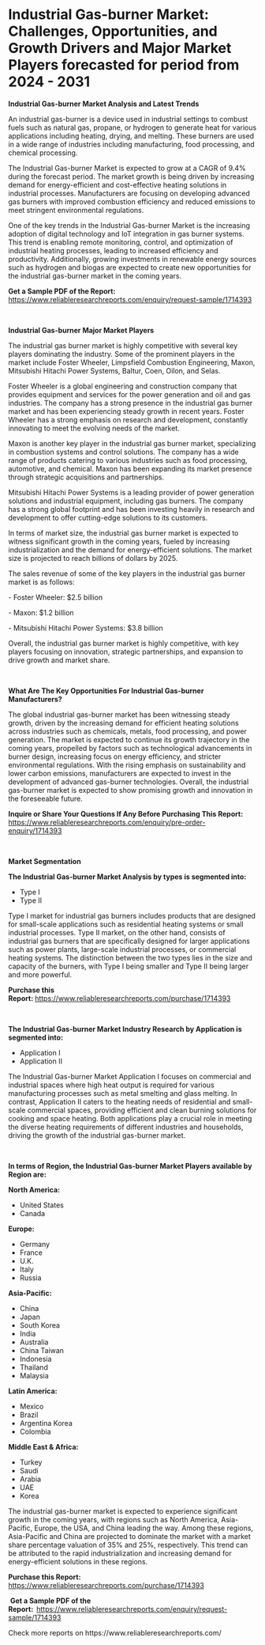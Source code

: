 <p><h1>Industrial Gas-burner Market: Challenges, Opportunities, and Growth Drivers and Major Market Players forecasted for period from 2024 - 2031</h1></p><p><strong>Industrial Gas-burner Market Analysis and Latest Trends</strong></p>
<p><p>An industrial gas-burner is a device used in industrial settings to combust fuels such as natural gas, propane, or hydrogen to generate heat for various applications including heating, drying, and melting. These burners are used in a wide range of industries including manufacturing, food processing, and chemical processing.</p><p>The Industrial Gas-burner Market is expected to grow at a CAGR of 9.4% during the forecast period. The market growth is being driven by increasing demand for energy-efficient and cost-effective heating solutions in industrial processes. Manufacturers are focusing on developing advanced gas burners with improved combustion efficiency and reduced emissions to meet stringent environmental regulations.</p><p>One of the key trends in the Industrial Gas-burner Market is the increasing adoption of digital technology and IoT integration in gas burner systems. This trend is enabling remote monitoring, control, and optimization of industrial heating processes, leading to increased efficiency and productivity. Additionally, growing investments in renewable energy sources such as hydrogen and biogas are expected to create new opportunities for the industrial gas-burner market in the coming years.</p></p>
<p><strong>Get a Sample PDF of the Report:&nbsp;</strong> <a href="https://www.reliableresearchreports.com/enquiry/request-sample/1714393">https://www.reliableresearchreports.com/enquiry/request-sample/1714393</a></p>
<p>&nbsp;</p>
<p><strong>Industrial Gas-burner Major Market Players</strong></p>
<p><p>The industrial gas burner market is highly competitive with several key players dominating the industry. Some of the prominent players in the market include Foster Wheeler, Limpsfield Combustion Engineering, Maxon, Mitsubishi Hitachi Power Systems, Baltur, Coen, Oilon, and Selas.</p><p>Foster Wheeler is a global engineering and construction company that provides equipment and services for the power generation and oil and gas industries. The company has a strong presence in the industrial gas burner market and has been experiencing steady growth in recent years. Foster Wheeler has a strong emphasis on research and development, constantly innovating to meet the evolving needs of the market.</p><p>Maxon is another key player in the industrial gas burner market, specializing in combustion systems and control solutions. The company has a wide range of products catering to various industries such as food processing, automotive, and chemical. Maxon has been expanding its market presence through strategic acquisitions and partnerships.</p><p>Mitsubishi Hitachi Power Systems is a leading provider of power generation solutions and industrial equipment, including gas burners. The company has a strong global footprint and has been investing heavily in research and development to offer cutting-edge solutions to its customers.</p><p>In terms of market size, the industrial gas burner market is expected to witness significant growth in the coming years, fueled by increasing industrialization and the demand for energy-efficient solutions. The market size is projected to reach billions of dollars by 2025.</p><p>The sales revenue of some of the key players in the industrial gas burner market is as follows:</p><p>- Foster Wheeler: $2.5 billion</p><p>- Maxon: $1.2 billion</p><p>- Mitsubishi Hitachi Power Systems: $3.8 billion</p><p>Overall, the industrial gas burner market is highly competitive, with key players focusing on innovation, strategic partnerships, and expansion to drive growth and market share.</p></p>
<p>&nbsp;</p>
<p><strong>What Are The Key Opportunities For Industrial Gas-burner Manufacturers?</strong></p>
<p><p>The global industrial gas-burner market has been witnessing steady growth, driven by the increasing demand for efficient heating solutions across industries such as chemicals, metals, food processing, and power generation. The market is expected to continue its growth trajectory in the coming years, propelled by factors such as technological advancements in burner design, increasing focus on energy efficiency, and stricter environmental regulations. With the rising emphasis on sustainability and lower carbon emissions, manufacturers are expected to invest in the development of advanced gas-burner technologies. Overall, the industrial gas-burner market is expected to show promising growth and innovation in the foreseeable future.</p></p>
<p><strong>Inquire or Share Your Questions If Any Before Purchasing This Report:</strong> <a href="https://www.reliableresearchreports.com/enquiry/pre-order-enquiry/1714393">https://www.reliableresearchreports.com/enquiry/pre-order-enquiry/1714393</a></p>
<p>&nbsp;</p>
<p><strong>Market Segmentation</strong></p>
<p><strong>The Industrial Gas-burner Market Analysis by types is segmented into:</strong></p>
<p><ul><li>Type I</li><li>Type II</li></ul></p>
<p><p>Type I market for industrial gas burners includes products that are designed for small-scale applications such as residential heating systems or small industrial processes. Type II market, on the other hand, consists of industrial gas burners that are specifically designed for larger applications such as power plants, large-scale industrial processes, or commercial heating systems. The distinction between the two types lies in the size and capacity of the burners, with Type I being smaller and Type II being larger and more powerful.</p></p>
<p><strong>Purchase this Report:&nbsp;</strong><a href="https://www.reliableresearchreports.com/purchase/1714393">https://www.reliableresearchreports.com/purchase/1714393</a></p>
<p>&nbsp;</p>
<p><strong>The Industrial Gas-burner Market Industry Research by Application is segmented into:</strong></p>
<p><ul><li>Application I</li><li>Application II</li></ul></p>
<p><p>The Industrial Gas-burner Market Application I focuses on commercial and industrial spaces where high heat output is required for various manufacturing processes such as metal smelting and glass melting. In contrast, Application II caters to the heating needs of residential and small-scale commercial spaces, providing efficient and clean burning solutions for cooking and space heating. Both applications play a crucial role in meeting the diverse heating requirements of different industries and households, driving the growth of the industrial gas-burner market.</p></p>
<p>&nbsp;</p>
<p><strong>In terms of Region, the Industrial Gas-burner Market Players available by Region are:</strong></p>
<p>
    <p> <strong> North America: </strong>
        <ul>
            <li>United States</li>
            <li>Canada</li>
        </ul>
        </p> 
    <p> <strong> Europe: </strong>
        <ul>
            <li>Germany</li>
            <li>France</li>
            <li>U.K.</li>
            <li>Italy</li>
            <li>Russia</li>
        </ul>
        </p> 
    <p> <strong> Asia-Pacific: </strong>
        <ul>
            <li>China</li>
            <li>Japan</li>
            <li>South Korea</li>
            <li>India</li>
            <li>Australia</li>
            <li>China Taiwan</li>
            <li>Indonesia</li>
            <li>Thailand</li>
            <li>Malaysia</li>
        </ul>
        </p> 
    <p> <strong> Latin America: </strong>
        <ul>
            <li>Mexico</li>
            <li>Brazil</li>
            <li>Argentina Korea</li>
            <li>Colombia</li>
        </ul>
        </p> 
    <p> <strong> Middle East & Africa: </strong>
        <ul>
            <li>Turkey</li>
            <li>Saudi</li>
            <li>Arabia</li>
            <li>UAE</li>
            <li>Korea</li>
        </ul>
    </p>
    </p>
<p><p>The industrial gas-burner market is expected to experience significant growth in the coming years, with regions such as North America, Asia-Pacific, Europe, the USA, and China leading the way. Among these regions, Asia-Pacific and China are projected to dominate the market with a market share percentage valuation of 35% and 25%, respectively. This trend can be attributed to the rapid industrialization and increasing demand for energy-efficient solutions in these regions.</p></p>
<p><strong>Purchase this Report: </strong><a href="https://www.reliableresearchreports.com/purchase/1714393">https://www.reliableresearchreports.com/purchase/1714393</a></p>
<p>&nbsp;<strong>Get a Sample PDF of the Report:&nbsp;&nbsp;</strong><a href="https://www.reliableresearchreports.com/enquiry/request-sample/1714393">https://www.reliableresearchreports.com/enquiry/request-sample/1714393</a></p>
<p><strong></strong></p>
<p>Check more reports on https://www.reliableresearchreports.com/</p>